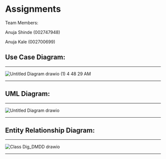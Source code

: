 # Assignments

Team Members:

Anuja Shinde (002747948)

Anuja Kale (002700699)


## Use Case Diagram:
-------------------------------------------------------------------------------------------------------------------------------------------------------------------------

![Untitled Diagram drawio (1) 4 48 29 AM](https://user-images.githubusercontent.com/75749349/205758534-7716797a-8ee8-4b40-bd35-23a319a21fb1.png)

-------------------------------------------------------------------------------------------------------------------------------------------------------------------------

## UML Diagram:
-------------------------------------------------------------------------------------------------------------------------------------------------------------------------

![Untitled Diagram drawio](https://user-images.githubusercontent.com/75749349/205758538-bf2e428a-9e5e-4370-89ed-b20eabb57dcf.png)

-------------------------------------------------------------------------------------------------------------------------------------------------------------------------


## Entity Relationship Diagram:
-------------------------------------------------------------------------------------------------------------------------------------------------------------------------

![Class Dig_DMDD drawio](https://user-images.githubusercontent.com/75749349/205758543-198faec8-17fc-4b0a-9d69-e11b9bfba6a0.png)

-------------------------------------------------------------------------------------------------------------------------------------------------------------------------
